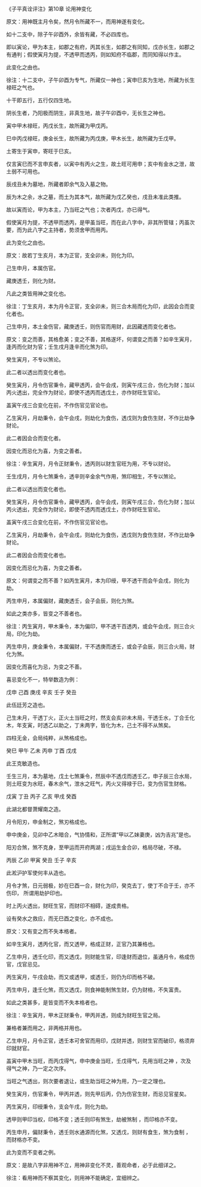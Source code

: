 《子平真诠评注》第10章 论用神变化

原文：用神既主月令矣，然月令所藏不一，而用神遂有变化。

如十二支中，除子午卯酉外，余皆有藏，不必四库也。

即以寅论，甲为本主，如郡之有府，丙其长生，如郡之有同知，戊亦长生，如郡之有通判；假使寅月为提，不透甲而透丙，则如知府不临郡，而同知得以作主。

此变化之由也。

徐注：十二支中，子午卯酉为专气，所藏仅一神也；寅申巳亥为生地，所藏为长生禄旺之气也。

十干即五行，五行仅四生地。

阴长生者，乃阳极而阴生，非真生地，故子午卯酉中，无长生之神也。

寅中甲木禄旺，丙戊长生，故所藏为甲戊丙。

巳中丙戊禄旺，庚金长生，故所藏为丙戊庚，甲木长生，故所藏为壬戊甲。

土寄生于寅申，寄旺于巳亥。

仅言寅巳而不言申亥者，以寅中有丙火之生，故土旺可用申；亥中有金水之泄，故土弱不可用也。

辰戌丑未为墓地，所藏者即余气及入墓之物。

辰为木之余，水之墓，而土为其本气，故所藏为戊乙癸也，戌丑未准此类推。

故以寅而论，甲为本主，乃当旺之气也；次者丙戊，亦已得气。

假使寅月为提，不透甲而透丙，是甲虽当旺，而在此八字中，非其所管辖；丙虽次要，而为此八字之主持者，势须舍甲而用丙。

此为变化之由也。

原文：故若丁生亥月，本为正官，支全卯未，则化为印。

己生申月，本属伤官。

藏庚透壬，则化为财。

凡此之类皆用神之变化也。

徐注：丁生亥月，本为月令正官，支全卯未，则三合木局而化为印，此因会合而变化者也。

己生申月，本土金伤官，藏庚透壬，则伤官而用财，此因藏透而变化者也。

原文：变之而善，其格愈美；变之不善，其格遂坏，何谓变之而善？如辛生寅月，逢丙而化财为官；壬生戌月逢辛而化煞为印。

癸生寅月，不专以煞论。

此二者以透出而变化者也。

癸生寅月，月令伤官秉令，藏甲透丙，会午会戌，则寅午戌三合，伤化为财；加以丙火透出，完全作为财论，即使不透丙而透戊土，亦作财旺生官论。

盖寅午戌三合变化在前，不作伤官见官论也。

乙生寅月，月劫秉令，会午会戌，则劫化为食伤，透戊则为食伤生财，不作比劫争财论。

此二者因会合而变化者。

因变化而忌化为喜，为变之善者。

徐注：辛生寅月，月令正财秉令，透丙则以财生官旺为用，不专以财论。

壬生戌月，月令七煞秉令，透辛则辛金余气作用，煞印相生，不专以煞论。

此二者以透出而变化者也。

癸生寅月，月令伤官秉令，藏甲透丙，会午会戌，则寅午戌三合，伤化为财；加以丙火透出，完全作为财论，即使不透丙而透戊土，亦作财旺生官论。

盖寅午戌三合变化在前，不作伤官见官论也。

乙生寅月，月劫秉令，会午会戌，则劫化为食伤，透戊则为食伤生财，不作比劫争财论。

此二者因会合而变化者也。

因变化而忌化为喜，为变之善者。

原文：何谓变之而不善？如丙生寅月，本为印绶，甲不透干而会午会戌，则化为劫。

丙生申月，本属偏财，藏庚透壬，会子会辰，则化为煞。

如此之类亦多，皆变之不善者也。

徐注：丙生寅月，甲木秉令，本为偏印，甲不透干百透丙，或会午会戌，则三合火局，印化为劫。

丙生申月，庚金秉令，本属偏财，干不透庚而透壬，或会子会辰，则三合火局，财化为煞。

因变化而喜化为忌，为变之不善。

喜忌变化不一，特举数造为例：

戊申 己酉 庚戌 辛亥 壬子 癸丑

此伍廷芳之造也。

己生未月，干透丁火，正火土当旺之时，然支会亥卯未木局，干透壬水，丁合壬化木，年支寅，时透乙以助之，丁未两字，皆化为木，己土不得不从煞矣。

四柱无金，会局纯粹，从煞格成也。

癸巳 甲午 乙未 丙申 丁酉 戊戌

此王克敏造也。

壬生三月，本为墓地，戊土七煞秉令，然辰中不透戊而透壬乙，申子辰三合水局，则土旺变为水旺，春木余气，泄水之旺气，丙火又得禄于巳，变为伤官生财格。

戊寅 丁丑 丙子 乙亥 甲戌 癸酉

此湖北都督萧耀南之造。

月令阳刃，申金制之，煞刃格成也。

申中庚金，见卯中乙木暗合，气协情和，正所谓“甲以乙妹妻庚，凶为吉兆”是也。

阳刃合煞，煞不克身，至甲运而开府两湖；戌运生金合卯，格局尽破，不禄。

丙辰 乙卯 甲寅 癸丑 壬子 辛亥

此淞沪护军使何丰从造也。

月令才煞，日元弱极，妙在巳酉一合，财化为印，癸克去丁，使丁不合于壬，亦不伤印， 所谓用劫护印也。

时上丙火透出，财旺生官，而财印不相碍，遂成贵格。

设有癸水之救应，而无巳酉之变化，亦不成也。

原文：又有变之而不失本格者。

如辛生寅月，透丙化官，而又透甲，格成正财，正官乃其兼格也。

乙生申月，透壬化印，而又透戊，则财能生官，印逢财而退位，虽通月令，格成伤官，戊官忌见。

丙生寅月，午戌会劫，而又或透甲，或透壬，则仍为印而格不破。

丙生申月，逢壬化煞，而又透戊，则食神能制煞生财，仍为财格，不失富贵。

如此之类甚多，是皆变而不失本格者也。

徐注：辛生寅月，甲木正财秉令，甲丙并透，则成为财旺生官之局。

兼格者兼而用之，非两格并用也。

乙生申月，月令正官，透壬本可舍官而用印，戊财并透，则财生官而破印，格须弃印就财官。

盖寅中甲木当旺，而丙戊得气，申中庚金当旺，壬戊得气，先用当旺之神 ，次及得气之神，乃一定之次序。

当旺之气透出，则次要者退让，或生助当旺之神为用，乃一定之理也。

癸生寅月，伤官秉令，甲丙并透，则先甲后丙，仍为伤官生财，而忌见官星矣。

丙生寅月，印绶秉令，支会午戌，则化为劫。

透甲则甲印当权，印格不变；透壬则印有煞生，劫被煞制 ，而印格亦不变。

丙生申月，偏财秉令，透壬则水通源而化煞，又透戊，则财有食生，煞为食制 ，而财格亦不变。

此为变而不变者之例。

原文：是故八字非用神不立，用神非变化不灵，善观命者，必于此细详之。

徐注：看用神而不察其变化，则用神不能确定，宜细辨之。

